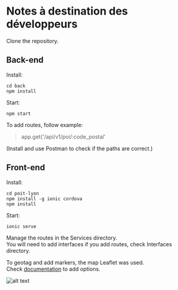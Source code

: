 # Notes à destination des développeurs

Clone the repository.

## Back-end

Install:
```
cd back
npm install
```

Start:
```
npm start
```

To add routes, follow example:  
> app.get('/api/v1/poi/:code_postal'  

(Install and use Postman to check if the paths are correct.)
  

## Front-end

Install:
```
cd poit-lyon
npm install -g ionic cordova
npm install
```

Start:
```
ionic serve
```

Manage the routes in the Services directory.  
You will need to add interfaces if you add routes, check Interfaces directory.

To geotag and add markers, the map Leaflet was used.  
Check [documentation](https://leafletjs.com/reference-1.5.0.html) to add options.

![alt text](https://i.ibb.co/Msc9ryz/cap.jpg "Capture application")